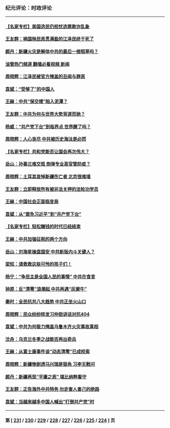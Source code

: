 ### 纪元评论：时政评论
---
#### [【名家专栏】美国选民仍担忧选票欺诈乱象](../../pages/nsc1025/n13875447.md?12010330) 
#### [王友群：祸国殃民恶贯满盈的江泽民终于死了](../../pages/nsc1025/n13876096.md?12010330) 
#### [颜丹：新疆火灾是解体中共的最后一根稻草吗？](../../pages/nsc1025/n13876157.md?12010330) 
#### [油管热门频道 翻墙必看视频 新闻](ok?12010330)
#### [周晓辉：江泽民被官方掩盖的丑闻与罪恶](../../pages/nsc1025/n13876133.md?12010330) 
#### [袁斌：“受够了”的中国人](../../pages/nsc1025/n13875984.md?12010330) 
#### [王赫：中共“保交楼”陷入泥潭？](../../pages/nsc1025/n13875968.md?12010330) 
#### [王友群：中共为何与世界大势背道而驰？](../../pages/nsc1025/n13875638.md?12010330) 
#### [杨威：“共产党下台”到临界点 世界醒了吗？](../../pages/nsc1025/n13875696.md?12010330) 
#### [周晓辉：人心丧尽 中共被历史淘汰是必然](../../pages/nsc1025/n13875535.md?12010330) 
#### [【名家专栏】共和党能否让国会再次伟大？](../../pages/nsc1025/n13875440.md?12010330) 
#### [岳山：孙春兰难交班 炮弹专业高官管防疫？](../../pages/nsc1025/n13875285.md?12010330) 
#### [周晓辉：土耳其哀悼新疆伤亡者 北京很难堪](../../pages/nsc1025/n13875320.md?12010330) 
#### [王友群：立即释放所有被非法关押的法轮功学员](../../pages/nsc1025/n13874120.md?12010330) 
#### [王赫：中国社会正面临变局](../../pages/nsc1025/n13875105.md?12010330) 
#### [袁斌：从“罢免习近平”到“共产党下台”](../../pages/nsc1025/n13874829.md?12010330) 
#### [【名家专栏】轻松赚钱的时代已经结束](../../pages/nsc1025/n13872276.md?12010330) 
#### [王赫：中共加强征税的两个方向](../../pages/nsc1025/n13874805.md?12010330) 
#### [岳山：刘海星操盘国安 中共新版内斗关键人？](../../pages/nsc1025/n13874049.md?12010330) 
#### [梁知：请救救这些可怜的孩子们！](../../pages/nsc1025/n13874533.md?12010330) 
#### [杨宁：“争民主是全国人民的事情” 中共在食言](../../pages/nsc1025/n13874502.md?12010330) 
#### [钟原：反“清零”浪潮起 中共再遇“灰犀牛”](../../pages/nsc1025/n13874313.md?12010330) 
#### [秦时：全民抗共八大趋势 中共正坐火山口](../../pages/nsc1025/n13874244.md?12010330) 
#### [周晓辉：民众纷纷转发习仲勋讲话对抗404](../../pages/nsc1025/n13874155.md?12010330) 
#### [袁斌：中共为何极力掩盖乌鲁木齐火灾事故真相](../../pages/nsc1025/n13873970.md?12010330) 
#### [沈舟：乌克兰冬季之战能否再出奇兵](../../pages/nsc1025/n13873921.md?12010330) 
#### [王赫：从富士康事件谈“动态清零”已成绞索](../../pages/nsc1025/n13873854.md?12010330) 
#### [周晓辉：新疆惨剧透马兴瑞是狠角 习李无慰问](../../pages/nsc1025/n13873817.md?12010330) 
#### [颜丹：新疆再现“平庸之恶” 堪比纳粹看守](../../pages/nsc1025/n13873805.md?12010330) 
#### [王友群：正告海外中共特务 勿走害人害己的绝路](../../pages/nsc1025/n13873818.md?12010330) 
#### [袁斌：当越来越多中国人喊出“打倒共产党”时](../../pages/nsc1025/n13873487.md?12010330) 

---
#### 第 [ [231](./231.md?12010330) / [230](./230.md?12010330) / [229](./229.md?12010330) / [228](./228.md?12010330) / [227](./227.md?12010330) / [226](./226.md?12010330) / [225](./225.md?12010330) / [224](./224.md?12010330) ] 页
